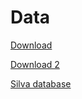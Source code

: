 # **Data**

[Download](https://1drv.ms/f/s!Av-JaqyUvEnqr6VR090JzbXKbI0brQ?e=hbRB06)


[Download 2](https://1drv.ms/f/s!Av-JaqyUvEnqrIYYbiIm_J1hlusPLA?e=n2nMCd)


[Silva database](https://zenodo.org/records/14169026)